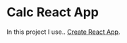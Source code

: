 # Calc React App

In this project I use.. 
[Create React App](https://github.com/facebook/create-react-app).



